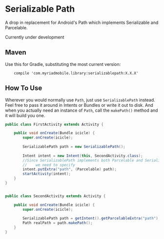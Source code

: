 Serializable Path
=================

A drop in replacement for Android's Path which implements Serializable and Parcelable.

Currently under development

Maven
-----

Use this for Gradle, substituting the most current version:
```
    compile 'com.myriadmobile.library:serializablepath:X.X.X'
```

How To Use
----------

Wherever you would normally use `Path`, just use `SerializablePath` instead. Feel free to pass it 
around in Intents or Bundles or write it out to disk. And when you actually need an instance of 
`Path`, call the `makePath()` method and it will build you one.

```java
public class FirstActivity extends Activity {

    public void onCreate(Bundle icicle) {
        super.onCreate(icicle);
        
        SerializablePath path = new SerializablePath();
        
        Intent intent = new Intent(this, SecondActivity.class);
        //Since SerializablePath implements both Parcelable and Serializable, 
        //    we need to specify
        intent.putExtra("path", (Parcelable) path);
        startActivity(intent);
    }
}


public class SecondActivity extends Activity {

    public void onCreate(Bundle icicle) {
        super.onCreate(icicle);
        
        SerializablePath path = getIntent().getParcelableExtra("path");
        Path realPath = path.makePath();
    }
}
```